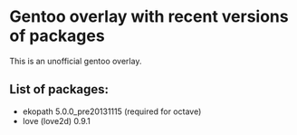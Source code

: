 # Gentoo overlay with recent versions of packages

This is an unofficial gentoo overlay.

## List of packages:

  * ekopath 5.0.0_pre20131115 (required for octave)
  * love (love2d) 0.9.1
